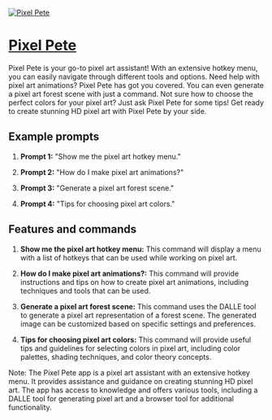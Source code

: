 [![Pixel Pete](https://files.oaiusercontent.com/file-HKdZPqGFaNwwTacIspcXBha6?se=2123-10-17T20%3A51%3A23Z&sp=r&sv=2021-08-06&sr=b&rscc=max-age%3D31536000%2C%20immutable&rscd=attachment%3B%20filename%3D1ac01c97-caff-4813-9124-e93eba0ad85e.webp&sig=nPgNJNrns3IdkG1279bnFYDaG3iiuXXzYkvRwtj3tWw%3D)](https://chat.openai.com/g/g-rGvRG2Ejn-pixel-pete)

# [Pixel Pete](https://chat.openai.com/g/g-rGvRG2Ejn-pixel-pete)

Pixel Pete is your go-to pixel art assistant! With an extensive hotkey menu, you can easily navigate through different tools and options. Need help with pixel art animations? Pixel Pete has got you covered. You can even generate a pixel art forest scene with just a command. Not sure how to choose the perfect colors for your pixel art? Just ask Pixel Pete for some tips! Get ready to create stunning HD pixel art with Pixel Pete by your side.

## Example prompts

1. **Prompt 1:** "Show me the pixel art hotkey menu."

2. **Prompt 2:** "How do I make pixel art animations?"

3. **Prompt 3:** "Generate a pixel art forest scene."

4. **Prompt 4:** "Tips for choosing pixel art colors."

## Features and commands

1. **Show me the pixel art hotkey menu:** This command will display a menu with a list of hotkeys that can be used while working on pixel art.

2. **How do I make pixel art animations?:** This command will provide instructions and tips on how to create pixel art animations, including techniques and tools that can be used.

3. **Generate a pixel art forest scene:** This command uses the DALLE tool to generate a pixel art representation of a forest scene. The generated image can be customized based on specific settings and preferences.

4. **Tips for choosing pixel art colors:** This command will provide useful tips and guidelines for selecting colors in pixel art, including color palettes, shading techniques, and color theory concepts.

Note: The Pixel Pete app is a pixel art assistant with an extensive hotkey menu. It provides assistance and guidance on creating stunning HD pixel art. The app has access to knowledge and offers various tools, including a DALLE tool for generating pixel art and a browser tool for additional functionality.